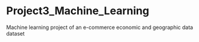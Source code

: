 # Project3_Machine_Learning
Machine learning project of an e-commerce economic and geographic data dataset

